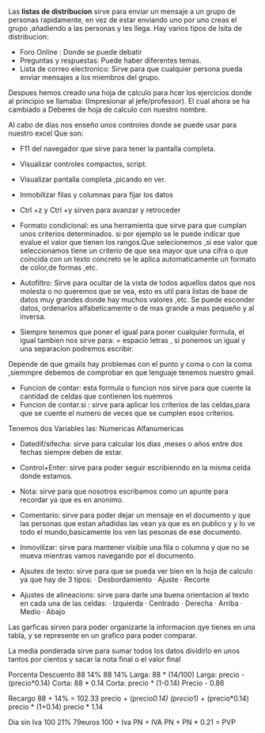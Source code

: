 Las **listas de distribucion** sirve para enviar un mensaje a un grupo de personas rapidamente, en vez de estar enviando uno por uno
creas el grupo ,añadiendo a las personas y les llega.
Hay varios tipos de lsita de distribucion:
- Foro Online : Donde se puede debatir
- Preguntas y respuestas: Puede haber diferentes temas.
- Lista de correo electronico: Sirve para que cualquier persona pueda enviar mensajes a los miembros del grupo.

Despues hemos creado una hoja de calculo para hcer los ejercicios donde al principio se llamaba: (Impresionar al jefe/professor).
El cual ahora se ha cambiado a Deberes de hoja de calculo con nuestro nombre.

Al cabo de dias nos enseño unos controles donde se puede usar para nuestro excel 
Que son:
- F11 del navegador que sirve para tener la pantalla completa.
- Visualizar controles compactos, script.
- Visualizar pantalla completa ,picando en ver.
- Inmobilizar filas y columnas para fijar los datos
- Ctrl +z y Ctrl +y sirven para avanzar y retroceder 

- Formato condicional: es una herramienta que sirve para que cumplan unos criterios determinados.
si por ejemplo se le puede indicar que evalue el valor que tienen los rangos.Que selecionemos ,si ese valor que seleccionamos 
tiene un criterio de que sea mayor que una cifra o que coincida con un texto concreto se le aplica automaticamente un formato
de color,de formas ,etc.

- Autofiltro: Sirve para ocultar de la vista de todos aquellos datos que nos molesta o no queremos que se vea, esto es util para listas
de base de datos muy grandes donde hay muchos valores ,etc. 
Se puede esconder datos, ordenarlos alfabeticamente o de mas grande a mas pequeño y al inversa.

- Siempre tenemos que poner el igual para poner cualquier formula, el igual tambien nos sirve para: = espacio letras , si ponemos un igual
y una separacion podremos escribir.
 
 Depende de que gmails hay problemas con el punto y coma o con la coma ,siemmpre debemos de comprobar en que lenguaje tenemos nuestro 
 gmail.
 
 -	Funcion de contar: esta formula o funcion nos sirve para que cuente la cantidad de celdas que contienen los nuemros 
 -	Funcion de contar.si : sirve para aplicar los criterios de las celdas,para que se cuente el numero de veces que se cumplen esos 
 criterios.
 
 Tenemos dos Variables las:
 Numericas
 Alfanumericas
 
 -	Datedif/sifecha: sirve para calcular los dias ,meses o años entre dos fechas siempre deben de estar.
 
 -	Control+Enter: sirve para poder seguir escribienndo en la misma celda donde estamos.
 
 -	Nota: sirve para que nosotros escribamos como un apunte para recordar ya que es en anonimo.
 
 -	Comentario: sirve para poder dejar un mensaje en el documento y que las personas que estan añadidas las vean ya que es en publico y 
 y lo ve todo el mundo,basicamente los ven las pesonas de ese documento.
 
 -	Inmovilizar: sirve para mantener visible una fila o columna y que no se mueva mientras vamos navegando por el documento.
 
 -	Ajsutes de texto: sirve para que se pueda ver bien en la hoja de calculo ya que hay de 3 tipos:
 ·	Desbordamiento
 ·	Ajuste
 ·	Recorte
 
 -	Ajustes de alineacions: sirve para darle una buena orientacion al texto en cada una de las celdas:
 ·	Izquierda
 ·	Centrado
 ·	Derecha
 ·	Arriba 
 ·	Medio
 ·	Abajo
 
 Las garficas sirven para poder organizarte la informacion qye tienes en una tabla, y se represente en un grafico para poder comparar.
 
 La media ponderada sirve para sumar todos los datos dividirlo en unos tantos por cientos y sacar la nota final o el valor final
 
 Porcenta                                                             Descuento
 88 	14%						        88		14%
 Larga: 88 * (14/100)					 Larga: 	precio - (precio*0.14)
 Corta: 88 * 0.14					Corta: 	precio * (1-0.14) 
 						           Precio - 0.86
																				
Recargo
88 + 14% = 102.33
precio + (precio*0.14)
(precio*1) + (precio*0.14)
precio * (1+0.14)
precio * 1.14

Dia sin Iva
                                                             100     21%     79euros
100 + Iva 
PN  + IVA
PN + PN * 0.21 = PVP
